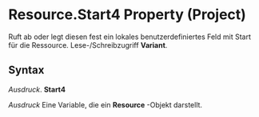 
# Resource.Start4 Property (Project)

Ruft ab oder legt diesen fest ein lokales benutzerdefiniertes Feld mit Start für die Ressource. Lese-/Schreibzugriff  **Variant**.


## Syntax

 _Ausdruck_. **Start4**

 _Ausdruck_ Eine Variable, die ein **Resource** -Objekt darstellt.


